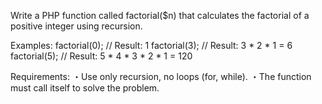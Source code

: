 Write a PHP function called factorial($n) that calculates the factorial of a positive integer using recursion.

Examples:
factorial(0); // Result: 1
factorial(3); // Result: 3 * 2 * 1 = 6
factorial(5); // Result: 5 * 4 * 3 * 2 * 1 = 120


Requirements:
・Use only recursion, no loops (for, while).
・The function must call itself to solve the problem.